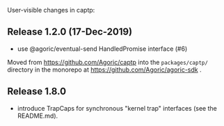 User-visible changes in captp:

## Release 1.2.0 (17-Dec-2019)

* use @agoric/eventual-send HandledPromise interface (#6)

Moved from https://github.com/Agoric/captp into the `packages/captp/`
directory in the monorepo at https://github.com/Agoric/agoric-sdk .

## Release 1.8.0

* introduce TrapCaps for synchronous "kernel trap" interfaces (see the
  README.md).
